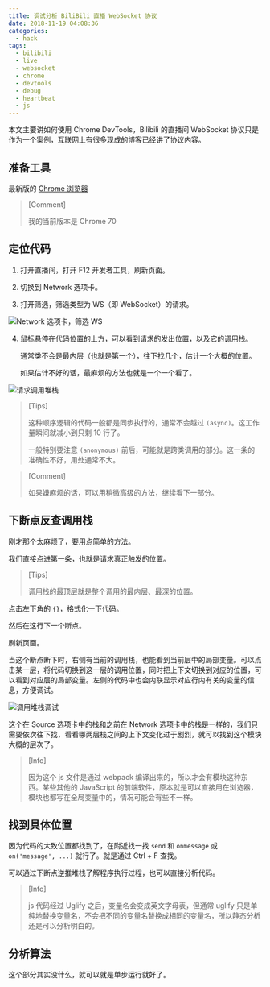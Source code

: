 ```yaml
---
title: 调试分析 BiliBili 直播 WebSocket 协议
date: 2018-11-19 04:08:36
categories:
  - hack
tags:
  - bilibili
  - live
  - websocket
  - chrome
  - devtools
  - debug
  - heartbeat
  - js
---
```


本文主要讲如何使用 Chrome DevTools，Bilibili 的直播间 WebSocket 协议只是作为一个案例，互联网上有很多现成的博客已经讲了协议内容。

## 准备工具

最新版的 [Chrome 浏览器][chrome]

> [Comment]
>
> 我的当前版本是 Chrome 70

## 定位代码

1. 打开直播间，打开 F12 开发者工具，刷新页面。

2. 切换到 Network 选项卡。

3. 打开筛选，筛选类型为 WS（即 WebSocket）的请求。

![Network 选项卡，筛选 WS](/images/2018-11-19-debug-bilibili-live-websocket/01.jpg)

4. 鼠标悬停在代码位置的上方，可以看到请求的发出位置，以及它的调用栈。

    通常类不会是最内层（也就是第一个），往下找几个，估计一个大概的位置。

    如果估计不好的话，最麻烦的方法也就是一个一个看了。

![请求调用堆栈](/images/2018-11-19-debug-bilibili-live-websocket/02.jpg)

> [Tips]
>
> 这种顺序逻辑的代码一般都是同步执行的，通常不会越过 `(async)`。这工作量瞬间就减小到只剩 10 行了。
>
> 一般特别要注意 `(anonymous)` 前后，可能就是跨类调用的部分。这一条的准确性不好，用处通常不大。

> [Comment]
>
> 如果嫌麻烦的话，可以用稍微高级的方法，继续看下一部分。

## 下断点反查调用栈

刚才那个太麻烦了，要用点简单的方法。

我们直接点进第一条，也就是请求真正触发的位置。

> [Tips]
>
> 调用栈的最顶层就是整个调用的最内层、最深的位置。

点击左下角的 `{}`，格式化一下代码。

然后在这行下一个断点。

刷新页面。

当这个断点断下时，右侧有当前的调用栈，也能看到当前层中的局部变量。可以点击某一层，将代码切换到这一层的调用位置，同时把上下文切换到对应的位置，可以看到对应层的局部变量。左侧的代码中也会内联显示对应行内有关的变量的信息，方便调试。

![调用堆栈调试](/images/2018-11-19-debug-bilibili-live-websocket/03.jpg)

这个在 Source 选项卡中的栈和之前在 Network 选项卡中的栈是一样的，我们只需要依次往下找，看看哪两层栈之间的上下文变化过于剧烈，就可以找到这个模块大概的层次了。

> [Info]
>
> 因为这个 js 文件是通过 webpack 编译出来的，所以才会有模块这种东西。某些其他的 JavaScript 的前端软件，原本就是可以直接用在浏览器，模块也都写在全局变量中的，情况可能会有些不一样。

## 找到具体位置

因为代码的大致位置都找到了，在附近找一找 `send` 和 `onmessage` 或 `on('message', ...)` 就行了。就是通过 Ctrl + F 查找。

可以通过下断点逆推堆栈了解程序执行过程，也可以直接分析代码。

> [Info]
>
> js 代码经过 Uglify 之后，变量名会变成英文字母表，但通常 uglify 只是单纯地替换变量名，不会把不同的变量名替换成相同的变量名，所以静态分析还是可以分析明白的。

## 分析算法

这个部分其实没什么，就可以就是单步运行就好了。

[chrome]: https://www.chrome64bit.com/
